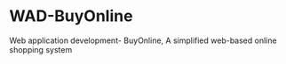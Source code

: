 # WAD-BuyOnline
Web application development- BuyOnline, A simplified web-based online shopping system
